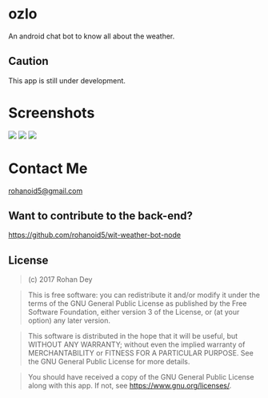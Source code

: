# ozlo
An android chat bot to know all about the weather.

## Caution
This app is still under development.

# Screenshots
![](https://raw.githubusercontent.com/rohanoid5/ozlo/master/screenshots/ozlo_sc_one.jpg)
![](https://raw.githubusercontent.com/rohanoid5/ozlo/master/screenshots/ozlo_sc_two.jpg)
![](https://raw.githubusercontent.com/rohanoid5/ozlo/master/screenshots/ozlo_sc_three.jpg)

# Contact Me
rohanoid5@gmail.com

## Want to contribute to the back-end?
https://github.com/rohanoid5/wit-weather-bot-node


## License

>(c) 2017 Rohan Dey 

>This is free software: you can redistribute it and/or modify it under the terms of the GNU General Public License as published by the Free Software Foundation, either version 3 of the License, or (at your option) any later version. 

>This software is distributed in the hope that it will be useful, but WITHOUT ANY WARRANTY; without even the implied warranty of MERCHANTABILITY or FITNESS FOR A PARTICULAR PURPOSE. See the GNU General Public License for more details. 

>You should have received a copy of the GNU General Public License along with this app. If not, see <https://www.gnu.org/licenses/>.